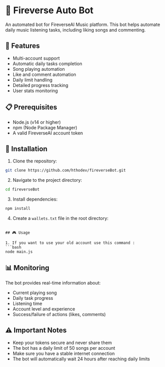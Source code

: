 # 🎵 Fireverse Auto Bot

An automated bot for FireverseAI Music platform. This bot helps automate daily music listening tasks, including liking songs and commenting.

## 🌟 Features

- Multi-account support
- Automatic daily tasks completion
- Song playing automation
- Like and comment automation
- Daily limit handling
- Detailed progress tracking
- User stats monitoring

## 📋 Prerequisites

- Node.js (v14 or higher)
- npm (Node Package Manager)
- A valid FireverseAI account token

## 🚀 Installation

1. Clone the repository:
```bash
git clone https://github.com/hthodev/fireverseBot.git
```

2. Navigate to the project directory:
```bash
cd fireverseBot
```

3. Install dependencies:
```bash
npm install
```

4. Create a `wallets.txt` file in the root directory:
```

## 🎮 Usage

1. If you want to use your old account use this command :
```bash
node main.js
```

## 📊 Monitoring

The bot provides real-time information about:
- Current playing song
- Daily task progress
- Listening time
- Account level and experience
- Success/failure of actions (likes, comments)

## ⚠️ Important Notes

- Keep your tokens secure and never share them
- The bot has a daily limit of 50 songs per account
- Make sure you have a stable internet connection
- The bot will automatically wait 24 hours after reaching daily limits

